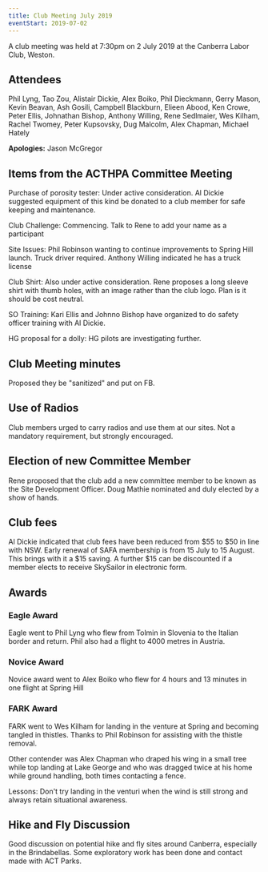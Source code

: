 ```yaml
---
title: Club Meeting July 2019
eventStart: 2019-07-02
---
```

A club meeting was held at 7:30pm on 2 July 2019 at the Canberra Labor Club, Weston.

## Attendees

Phil Lyng, Tao Zou, Alistair Dickie, Alex Boiko, Phil Dieckmann, Gerry
Mason, Kevin Beavan, Ash Gosili, Campbell Blackburn, Elieen Abood, Ken
Crowe, Peter Ellis, Johnathan Bishop, Anthony Willing, Rene Sedlmaier,
Wes Kilham, Rachel Twomey, Peter Kupsovsky, Dug Malcolm, Alex Chapman,
Michael Hately

**Apologies:** Jason McGregor

## Items from the ACTHPA Committee Meeting

Purchase of porosity tester: Under active consideration. Al Dickie
suggested equipment of this kind be donated to a club member for safe
keeping and maintenance.

Club Challenge: Commencing. Talk to Rene to add your name as a
participant

Site Issues: Phil Robinson wanting to continue improvements to Spring
Hill launch. Truck driver required. Anthony Willing indicated he has a
truck license

Club Shirt: Also under active consideration. Rene proposes a long sleeve
shirt with thumb holes, with an image rather than the club logo. Plan is
it should be cost neutral.

SO Training: Kari Ellis and Johnno Bishop have organized to do safety
officer training with Al Dickie.

HG proposal for a dolly: HG pilots are investigating further.

## Club Meeting minutes
Proposed they be "sanitized" and put on FB.

## Use of Radios
Club members urged to carry radios and use them at
our sites. Not a mandatory requirement, but strongly encouraged.

## Election of new Committee Member
Rene proposed that the club add a
new committee member to be known as the Site Development Officer. Doug
Mathie nominated and duly elected by a show of hands.

## Club fees
Al Dickie indicated that club fees have been reduced from
\$55 to \$50 in line with NSW. Early renewal of SAFA membership is from
15 July to 15 August. This brings with it a \$15 saving. A further \$15
can be discounted if a member elects to receive SkySailor in electronic
form.

## Awards

### Eagle Award

Eagle went to Phil Lyng who flew from Tolmin in Slovenia to the Italian
border and return. Phil also had a flight to 4000 metres in Austria.

### Novice Award

Novice award went to Alex Boiko who flew for 4 hours and 13 minutes in
one flight at Spring Hill

### FARK Award

FARK went to Wes Kilham for landing in the venture at Spring and
becoming tangled in thistles. Thanks to Phil Robinson for assisting with
the thistle removal.

Other contender was Alex Chapman who draped his wing in a small tree
while top landing at Lake George and who was dragged twice at his home
while ground handling, both times contacting a fence.

Lessons: Don't try landing in the venturi when the wind is still strong
and always retain situational awareness.

## Hike and Fly Discussion

Good discussion on potential hike and fly sites around Canberra,
especially in the Brindabellas. Some exploratory work has been done and
contact made with ACT Parks.

